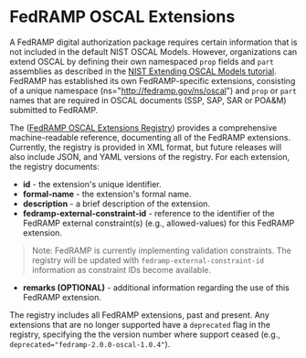 # FedRAMP OSCAL Extensions

A FedRAMP digital authorization package requires certain information that is not included in the default NIST OSCAL Models.  However, organizations can extend OSCAL by defining their own namespaced `prop` fields and `part` assemblies as described in the [NIST Extending OSCAL Models tutorial](https://pages.nist.gov/OSCAL/learn/tutorials/general/extension/).  FedRAMP has established its own FedRAMP-specific extensions, consisting of a unique namespace (ns="http://fedramp.gov/ns/oscal") and `prop` or `part` names that are required in OSCAL documents (SSP, SAP, SAR or POA&M) submitted to FedRAMP.

The ([FedRAMP OSCAL Extensions Registry](fedramp_extensions_registry.xml)) provides a comprehensive machine-readable reference, documenting all of the FedRAMP extensions.  Currently, the registry is provided in XML format, but future releases will also include JSON, and YAML versions of the registry. For each extension, the registry documents:
- **id** - the extension's unique identifier.
- **formal-name** - the extension's formal name.
- **description** - a brief description of the extension.
- **fedramp-external-constraint-id** - reference to the identifier of the FedRAMP external constraint(s) (e.g., allowed-values) for this FedRAMP extension.
> Note: FedRAMP is currently implementing validation constraints.  The registry will be updated with `fedramp-external-constraint-id` information as constraint IDs become available. 
- **remarks (OPTIONAL)** - additional information regarding the use of this FedRAMP extension.

The registry includes all FedRAMP extensions, past and present.  Any extensions that are no longer supported have a `deprecated` flag in the registry, specifying the the version number where support ceased (e.g., `deprecated="fedramp-2.0.0-oscal-1.0.4"`).